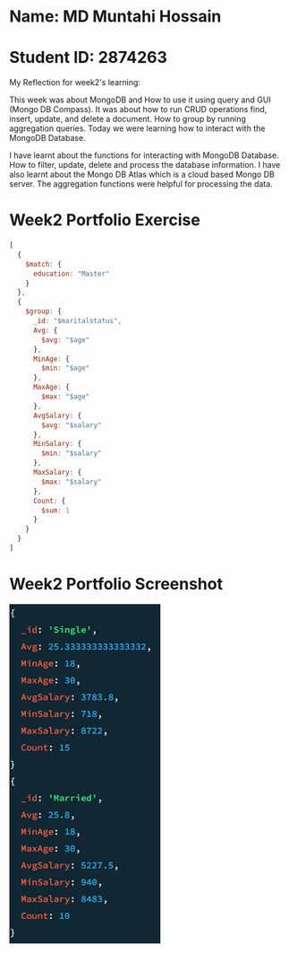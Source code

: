 # Name: MD Muntahi Hossain  
# Student ID: 2874263
My Reflection for week2's learning:

This week was about MongoDB and How to use it using query and GUI (Mongo DB Compass). It was about how to run CRUD operations find, insert, update, and delete a document. How to group by running aggregation queries.
Today we were learning how to interact with the MongoDB Database.

I have learnt about the functions for interacting with MongoDB Database. How to filter, update, delete and process the database information.
I have also learnt about the Mongo DB Atlas which is a cloud based Mongo DB server. The aggregation functions were helpful for processing the data.


# Week2 Portfolio Exercise
```javascript
[
  {
    $match: {
      education: "Master"
    }
  },
  {
    $group: {
      _id: "$maritalstatus",
      Avg: {
        $avg: "$age"
      },
      MinAge: {
        $min: "$age"
      },
      MaxAge: {
        $max: "$age"
      },
      AvgSalary: {
        $avg: "$salary"
      },
      MinSalary: {
        $min: "$salary"
      },
      MaxSalary: {
        $max: "$salary"
      },
      Count: {
        $sum: 1
      }
    }
  }
]
```
# Week2 Portfolio Screenshot
![Screenshot](/week2/screenshot.png)

